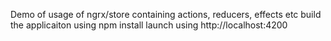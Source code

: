 Demo of usage of ngrx/store containing actions, reducers, effects etc
build the applicaiton using npm install
launch using http://localhost:4200
